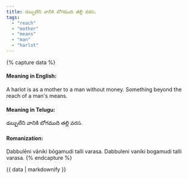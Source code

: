 ```yaml
---
title: డబ్బులేని వానికి బోగముది తల్లి వరస.
tags:
  - "reach"
  - "mother"
  - "means"
  - "man"
  - "harlot"
---
```


{% capture data %}
#### Meaning in English:
A harlot is as a mother to a man without money.
Something beyond the reach of a man's means.

#### Meaning in Telugu:
డబ్బులేని వానికి బోగముది తల్లి వరస.

#### Romanization:
Ḍabbulēni vāniki bōgamudi talli varasa.
Dabbuleni vaniki bogamudi talli varasa.
{% endcapture %}

{{ data | markdownify }}

